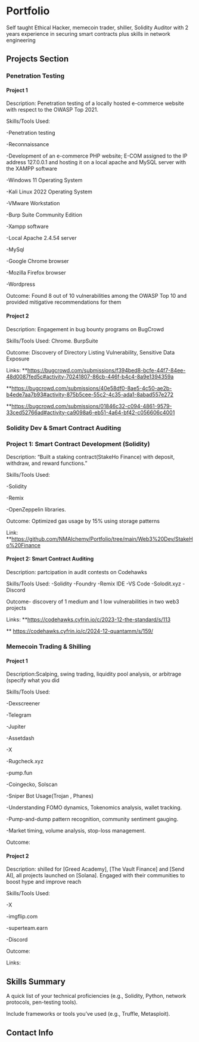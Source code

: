 # Portfolio
Self taught Ethical Hacker, memecoin trader, shiller, Solidity Auditor with 2 years experience in securing smart contracts plus skills in network engineering

## Projects Section

### Penetration Testing
#### Project 1

Description: Penetration testing of a locally hosted e-commerce website with respect to the OWASP Top 2021.

Skills/Tools Used:

-Penetration testing

-Reconnaissance

-Development of an e-commerce PHP website; E-COM assigned to the IP address 127.0.0.1 and hosting it on a local apache and MySQL server with the XAMPP software

-Windows 11 Operating System

-Kali Linux 2022 Operating System

-VMware Workstation

-Burp Suite Community Edition

-Xampp software

-Local Apache 2.4.54 server

-MySql

-Google Chrome browser

-Mozilla Firefox browser

-Wordpress



Outcome: Found 8 out of 10 vulnerabilities among the OWASP Top 10 and provided mitigative recommendations for them

#### Project 2
Description: Engagement in bug bounty programs on BugCrowd

Skills/Tools Used: Chrome. BurpSuite

Outcome: Discovery of Directory Listing Vulnerability, Sensitive Data Exposure 

Links: **https://bugcrowd.com/submissions/f394bed8-bcfe-44f7-84ee-48d0087fed5c#activity-70241807-86cb-446f-b4c4-8a9e1394359a

**https://bugcrowd.com/submissions/40e58df0-8ae5-4c50-ae2b-b4ede7aa7b93#activity-875b5cee-55c2-4c35-ada1-8abad557e272

**https://bugcrowd.com/submissions/01846c32-c094-4861-9579-33ced52766ad#activity-ca9098a6-eb51-4a64-bf42-c056606c4001


### Solidity Dev & Smart Contract Auditing

### Project 1: Smart Contract Development (Solidity)

Description: “Built a staking contract(StakeHo Finance) with deposit, withdraw, and reward functions.”

Skills/Tools Used: 

-Solidity

-Remix

-OpenZeppelin libraries.

Outcome: Optimized gas usage by 15% using storage patterns

Link: **https://github.com/NMAlchemy/Portfolio/tree/main/Web3%20Dev/StakeHo%20Finance


#### Project 2: Smart Contract Auditing 
Description: partcipation in audit contests on Codehawks 

Skills/Tools Used:
-Solidity
-Foundry
-Remix IDE
-VS Code
-Solodit.xyz
-Discord

Outcome- discovery of 1 medium and 1 low vulnerabilities in two web3 projects

Links: **https://codehawks.cyfrin.io/c/2023-12-the-standard/s/113

** https://codehawks.cyfrin.io/c/2024-12-quantamm/s/159/


### Memecoin Trading & Shilling 

#### Project 1
Description:Scalping, swing trading, liquidity pool analysis, or arbitrage (specify what you did

Skills/Tools Used:

-Dexscreener 

-Telegram

-Jupiter

-Assetdash

-X

-Rugcheck.xyz

-pump.fun

-Coingecko, Solscan

-Sniper Bot Usage(Trojan , Phanes)

-Understanding FOMO dynamics, Tokenomics analysis, wallet tracking.

-Pump-and-dump pattern recognition, community sentiment gauging.

-Market timing, volume analysis, stop-loss management.







Outcome:

#### Project 2

Description:  shilled  for [Greed Academy], [The Vault Finance] and [Send AI], all projects launched on [Solana]. Engaged with their communities to boost hype and improve reach

Skills/Tools Used: 

-X

-imgflip.com

-superteam.earn

-Discord

Outcome:

Links:


## Skills Summary

A quick list of your technical proficiencies (e.g., Solidity, Python, network protocols, pen-testing tools).



Include frameworks or tools you’ve used (e.g., Truffle, Metasploit).


## Contact Info


